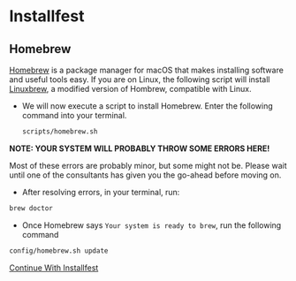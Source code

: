 # Installfest

## Homebrew

[Homebrew](https://brew.sh/) is a package manager for macOS that makes installing software and useful tools easy. If you are on Linux, the following script will install [Linuxbrew](http://linuxbrew.sh/), a modified version of Hombrew, compatible with Linux.

- We will now execute a script to install Homebrew. Enter the following command
  into your terminal.

    ```bash
  scripts/homebrew.sh
    ```

**NOTE: YOUR SYSTEM WILL PROBABLY THROW SOME ERRORS HERE!**

Most of these
errors are probably minor, but some might not be. Please wait until one of the
consultants has given you the go-ahead before moving on.

-   After resolving errors, in your terminal, run:

```bash
brew doctor
```

-   Once Homebrew says `Your system is ready to brew`, run the following command

```bash
config/homebrew.sh update
```

[Continue With Installfest](node.md)
